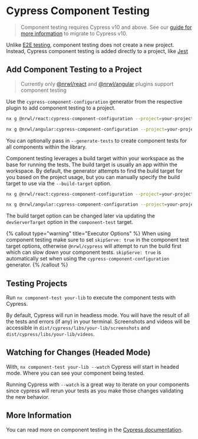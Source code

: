 # Cypress Component Testing

> Component testing requires Cypress v10 and above.
> See our [guide for more information](/cypress/v10-migration-guide) to migrate to Cypress v10.

Unlike [E2E testing](/packages/cypress), component testing does not create a new project. Instead, Cypress component testing is added
directly to a project, like [Jest](/packages/jest)

## Add Component Testing to a Project

> Currently only [@nrwl/react](/packages/react/generators/cypress-component-configuration) and [@nrwl/angular](/packages/angular/generators/cypress-component-configuration) plugins support component testing

Use the `cypress-component-configuration` generator from the respective plugin to add component testing to a project.

```bash
nx g @nrwl/react:cypress-component-configuration --project=your-project

nx g @nrwl/angular:cypress-component-configuration --project=your-project
```

You can optionally pass in `--generate-tests` to create component tests for all components within the library.

Component testing leverages a build target within your workspace as the base for running the tests. The build target is usually an app within the workspace. By default, the generator attempts to find the build target for you based on the project usage, but you can manually specify the build target to use via the `--build-target` option.

```bash
nx g @nrwl/react:cypress-component-configuration --project=your-project --build-target=my-react-app:build

nx g @nrwl/angular:cypress-component-configuration --project=your-project --build-target=my-ng-app:build
```

The build target option can be changed later via updating the `devServerTarget` option in the `component-test` target.

{% callout type="warning" title="Executor Options" %}
When using component testing make sure to set `skipServe: true` in the component test target options, otherwise `@nrwl/cypress` will attempt to run the build first which can slow down your component tests. `skipServe: true` is automatically set when using the `cypress-component-configuration` generator.
{% /callout %}

## Testing Projects

Run `nx component-test your-lib` to execute the component tests with Cypress.

By default, Cypress will run in headless mode. You will have the result of all the tests and errors (if any) in your
terminal. Screenshots and videos will be accessible in `dist/cypress/libs/your-lib/screenshots` and `dist/cypress/libs/your-lib/videos`.

## Watching for Changes (Headed Mode)

With, `nx component-test your-lib --watch` Cypress will start in headed mode. Where you can see your component being tested.

Running Cypress with `--watch` is a great way to iterate on your components since cypress will rerun your tests as you make those changes validating the new behavior.

## More Information

You can read more on component testing in the [Cypress documentation](https://docs.cypress.io/guides/component-testing/writing-your-first-component-test).
